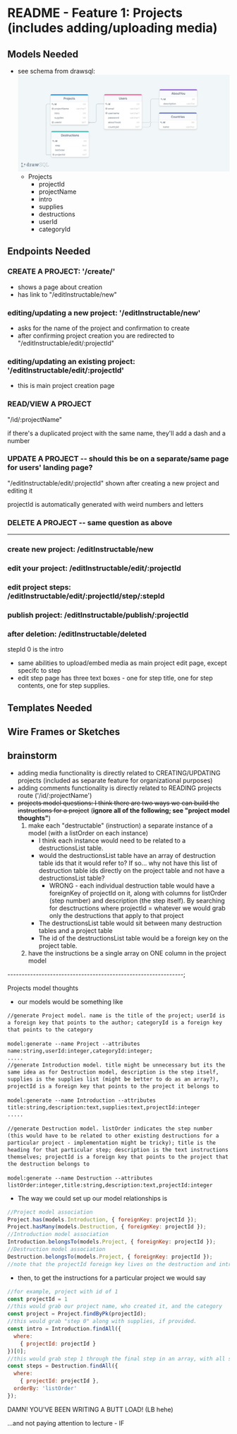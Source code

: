 # README - Feature 1: Projects (includes adding/uploading media)

## Models Needed

* see schema from drawsql: ![image](./modelImages/1-projects-drawSQL-export-2020-08-03_13_20.png "Basic Project Schema")
  * Projects
    * projectId
    * projectName
    * intro
    * supplies
    * destructions
    * userId
    * categoryId

## Endpoints Needed

### CREATE A PROJECT: '/create/'

* shows a page about creation
* has link to "/editInstructable/new"

### editing/updating a new project: '/editInstructable/new'

* asks for the name of the project and confirmation to create
* after confirming project creation you are redirected to "/editInstructable/edit/:projectId"

### editing/updating an existing project: '/editInstructable/edit/:projectId'

* this is main project creation page

### READ/VIEW A PROJECT

"/id/:projectName"

if there's a duplicated project with the same name, they'll add a dash and a number

### UPDATE A PROJECT -- should this be on a separate/same page for users' landing page?

"/editInstructable/edit/:projectId" shown after creating a new project and editing it

projectId is automatically generated with weird numbers and letters

### DELETE A PROJECT -- same question as above

----------------------------------------------------------------

### create new project: /editInstructable/new

### edit your project: /editInstructable/edit/:projectId

### edit project steps: /editInstructable/edit/:projectId/step/:stepId

### publish project: /editInstructable/publish/:projectId

### after deletion: /editInstructable/deleted

stepId 0 is the intro

* same abilities to upload/embed media as main project edit page, except specifc to step
* edit step page has three text boxes - one for step title, one for step contents, one for step supplies.

## Templates Needed

## Wire Frames or Sketches

## brainstorm

* adding media functionality is directly related to CREATING/UPDATING projects (included as separate feature for organizational purposes)
* adding comments functionality is directly related to READING projects route ('/id/:projectName')
* ~~projects model questions: I think there are two ways we can build the instructions for a project~~ (**ignore all of the following; see "project model thoughts"**)
   1. make each "destructable" (instruction) a separate instance of a model (with a listOrder on each instance)
      * I think each instance would need to be related to a destructionsList table.
      * would the destructionsList table have an array of destruction table ids that it would refer to? If so... why not have this list of destruction table ids directly on the project table and not have a destructionsList table?
        * WRONG - each individual destruction table would have a foreignKey of projectId on it, along with columns for listOrder (step number) and description (the step itself). By searching for desctructions where projectId = whatever we would grab only the destructions that apply to that project
      * The destructionsList table would sit between many destruction tables and a project table
      * The id of the destructionsList table would be a foreign key on the project table.
   1. have the instructions be a single array on ONE column in the project model

--------------------------------------------------------------;

Projects model thoughts

* our models would be something like

```CLI
//generate Project model. name is the title of the project; userId is a foreign key that points to the author; categoryId is a foreign key that points to the category

model:generate --name Project --attributes name:string,userId:integer,categoryId:integer;
.....
//generate Introduction model. title might be unnecessary but its the same idea as for Destruction model, description is the step itself, supplies is the supplies list (might be better to do as an array?), projectId is a foreign key that points to the project it belongs to

model:generate --name Introduction --attributes title:string,description:text,supplies:text,projectId:integer
.....

//generate Destruction model. listOrder indicates the step number (this would have to be related to other existing destructions for a particular project - implementation might be tricky); title is the heading for that particular step; description is the text instructions themselves; projectId is a foreign key that points to the project that the destruction belongs to

model:generate --name Destruction --attributes listOrder:integer,title:string,description:text,projectId:integer

```

* The way we could set up our model relationships is

```javascript
//Project model association
Project.has(models.Introduction, { foreignKey: projectId });
Project.hasMany(models.Destruction, { foreignKey: projectId });
//Introduction model association
Introduction.belongsTo(models.Project, { foreignKey: projectId });
//Destruction model association
Destruction.belongsTo(models.Project, { foreignKey: projectId });
//note that the projectId foreign key lives on the destruction and introduction models. No foreign key for destruction or introduction exists on the project model
```

* then, to get the instructions for a particular project we would say

```javascript
//for example, project with id of 1
const projectId = 1
//this would grab our project name, who created it, and the category
const project = Project.findByPk(projectId);
//this would grab "step 0" along with supplies, if provided.
const intro = Introduction.findAll({
  where:
    { projectId: projectId }
})[0];
//this would grab step 1 through the final step in an array, with all steps in order
const steps = Destruction.findAll({
  where:
    { projectId: projectId },
  orderBy: 'listOrder'
});
```
DAMN! YOU'VE BEEN WRITING A BUTT LOAD! (LB hehe)

...and not paying attention to lecture - IF
